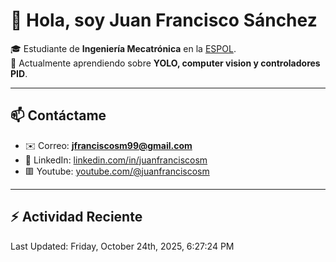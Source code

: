 # 👋 Hola, soy Juan Francisco Sánchez  

🎓 Estudiante de **Ingeniería Mecatrónica** en la [ESPOL](https://www.espol.edu.ec).  
🌱 Actualmente aprendiendo sobre **YOLO, computer vision y controladores PID**.  

---

## 📫 Contáctame
- ✉️ Correo: **jfranciscosm99@gmail.com**  
- 💼 LinkedIn: [linkedin.com/in/juanfranciscosm](https://linkedin.com/in/juanfranciscosm)
- 🟥 Youtube: [youtube.com/@juanfranciscosm](https://www.youtube.com/@juanfranciscosm)

---

## :zap: Actividad Reciente
<!--RECENT_ACTIVITY:start-->
<!--RECENT_ACTIVITY:end-->
<!--RECENT_ACTIVITY:last_update-->
Last Updated: Friday, October 24th, 2025, 6:27:24 PM
<!--RECENT_ACTIVITY:last_update_end-->
